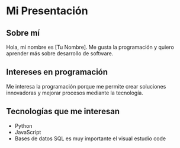 # Mi Presentación

## Sobre mí
Hola, mi nombre es [Tu Nombre]. Me gusta la programación y quiero aprender más sobre desarrollo de software.

## Intereses en programación
Me interesa la programación porque me permite crear soluciones innovadoras y mejorar procesos mediante la tecnología.

## Tecnologías que me interesan
- Python
- JavaScript
- Bases de datos SQL
es muy importante el visual estudio code
